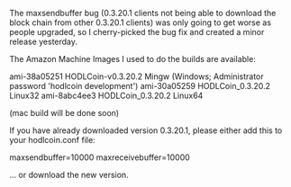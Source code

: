 The maxsendbuffer bug (0.3.20.1 clients not being able to download the block chain from other 0.3.20.1 clients) was only going to get
worse as people upgraded, so I cherry-picked the bug fix and created a minor release yesterday.

The Amazon Machine Images I used to do the builds are available:

  ami-38a05251   HODLCoin-v0.3.20.2 Mingw    (Windows; Administrator password 'hodlcoin development')
  ami-30a05259   HODLCoin_0.3.20.2 Linux32
  ami-8abc4ee3   HODLCoin_0.3.20.2 Linux64

(mac build will be done soon)

If you have already downloaded version 0.3.20.1, please either add this to your hodlcoin.conf file:

  maxsendbuffer=10000
  maxreceivebuffer=10000

... or download the new version.

